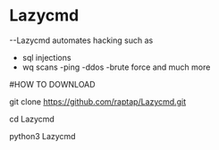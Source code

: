 # Lazycmd

--Lazycmd 
automates hacking such as
- sql injections
- wq scans
-ping
-ddos
-brute force
and much more




#HOW TO DOWNLOAD

git clone https://github.com/raptap/Lazycmd.git

cd Lazycmd

python3 Lazycmd
